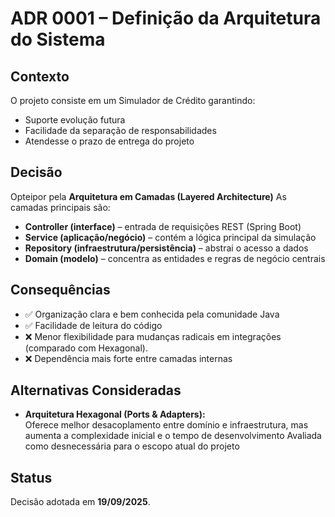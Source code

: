 # ADR 0001 – Definição da Arquitetura do Sistema

## Contexto
O projeto consiste em um Simulador de Crédito garantindo:
- Suporte evolução futura
- Facilidade da separação de responsabilidades
- Atendesse o prazo de entrega do projeto

## Decisão
Opteipor pela **Arquitetura em Camadas (Layered Architecture)**
As camadas principais são:
- **Controller (interface)** – entrada de requisições REST (Spring Boot)
- **Service (aplicação/negócio)** – contém a lógica principal da simulação
- **Repository (infraestrutura/persistência)** – abstrai o acesso a dados
- **Domain (modelo)** – concentra as entidades e regras de negócio centrais

## Consequências
- ✅ Organização clara e bem conhecida pela comunidade Java
- ✅ Facilidade de leitura do código
- ❌ Menor flexibilidade para mudanças radicais em integrações (comparado com Hexagonal).
- ❌ Dependência mais forte entre camadas internas

## Alternativas Consideradas
- **Arquitetura Hexagonal (Ports & Adapters):**  
  Oferece melhor desacoplamento entre domínio e infraestrutura, mas aumenta a complexidade 
inicial e o tempo de desenvolvimento
  Avaliada como desnecessária para o escopo atual do projeto

## Status
Decisão adotada em **19/09/2025**.  
